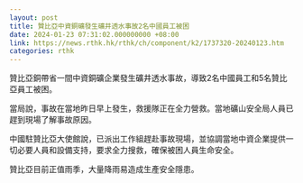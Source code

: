 ```yaml
---
layout: post
title: 贊比亞中資銅礦發生礦井透水事故2名中國員工被困
date: 2024-01-23 07:31:02.000000000 +08:00
link: https://news.rthk.hk/rthk/ch/component/k2/1737320-20240123.htm
categories: rthk
---
```


贊比亞銅帶省一間中資銅礦企業發生礦井透水事故，導致2名中國員工和5名贊比亞員工被困。

當局說，事故在當地昨日早上發生，救援隊正在全力營救。當地礦山安全局人員已趕到現場了解事故原因。

中國駐贊比亞大使館說，已派出工作組趕赴事故現場，並協調當地中資企業提供一切必要人員和設備支持，要求全力搜救，確保被困人員生命安全。

贊比亞目前正值雨季，大量降雨易造成生產安全隱患。
